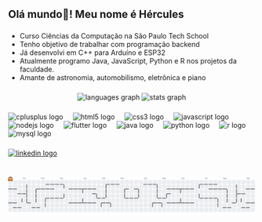 <h2 align="left">Olá mundo👋! Meu nome é Hércules</h2>

###

- Curso Ciências da Computação na São Paulo Tech School
- Tenho objetivo de trabalhar com programação backend
- Já desenvolvi em C++ para Arduíno e ESP32
- Atualmente programo Java, JavaScript, Python e R nos projetos da faculdade.
- Amante de astronomia, automobilismo, eletrônica e piano

###

<div align="center">
  <img src="https://github-readme-stats.vercel.app/api/top-langs?username=HerculesSP&locale=pt-br&hide_title=false&layout=compact&card_width=320&langs_count=5&theme=aura&hide_border=true" height="150" alt="languages graph"  />
  <img src="https://github-readme-stats.vercel.app/api?username=HerculesSP&hide_title=false&hide_rank=false&show_icons=true&include_all_commits=true&count_private=true&disable_animations=false&theme=aura&locale=pt-br&hide_border=true&custom_title=Estat%C3%ADsticas" height="150" alt="stats graph"  />
</div>

###

<div align="left">
  <img src="https://cdn.jsdelivr.net/gh/devicons/devicon/icons/cplusplus/cplusplus-plain.svg" height="30" alt="cplusplus logo"  />
  <img width="12" />
  <img src="https://cdn.jsdelivr.net/gh/devicons/devicon/icons/html5/html5-plain.svg" height="30" alt="html5 logo"  />
  <img width="12" />
  <img src="https://cdn.jsdelivr.net/gh/devicons/devicon/icons/css3/css3-plain.svg" height="30" alt="css3 logo"  />
  <img width="12" />
  <img src="https://cdn.jsdelivr.net/gh/devicons/devicon/icons/javascript/javascript-plain.svg" height="30" alt="javascript logo"  />
  <img width="12" />
  <img src="https://cdn.jsdelivr.net/gh/devicons/devicon/icons/nodejs/nodejs-plain-wordmark.svg" height="30" alt="nodejs logo"  />
  <img width="12" />
  <img src="https://cdn.jsdelivr.net/gh/devicons/devicon/icons/flutter/flutter-original.svg" height="30" alt="flutter logo"  />
  <img width="12" />
  <img src="https://cdn.jsdelivr.net/gh/devicons/devicon/icons/java/java-original.svg" height="30" alt="java logo"  />
  <img width="12" />
  <img src="https://cdn.jsdelivr.net/gh/devicons/devicon/icons/python/python-original.svg" height="30" alt="python logo"  />
  <img width="12" />
  <img src="https://cdn.jsdelivr.net/gh/devicons/devicon/icons/r/r-original.svg" height="30" alt="r logo"  />
  <img width="12" />
  <img src="https://cdn.jsdelivr.net/gh/devicons/devicon/icons/mysql/mysql-original.svg" height="30" alt="mysql logo"  />
</div>

###

<div align="left">
 
  <a href="https://www.linkedin.com/in/herculessp/" target="_blank">
    <img src="https://raw.githubusercontent.com/maurodesouza/profile-readme-generator/master/src/assets/icons/social/linkedin/default.svg" width="47" height="35" alt="linkedin logo"  />
  </a>
</div>

###

<br clear="both">

<picture>
  <source media="(prefers-color-scheme: dark)" srcset="https://raw.githubusercontent.com/HerculesSP/HerculesSP/output/pacman-contribution-graph-dark.svg">
  <source media="(prefers-color-scheme: light)" srcset="https://raw.githubusercontent.com/HerculesSP/HerculesSP/output/pacman-contribution-graph.svg">
  <img alt="pacman contribution graph" src="https://raw.githubusercontent.com/HerculesSP/HerculesSP/output/pacman-contribution-graph.svg">
</picture>

###
